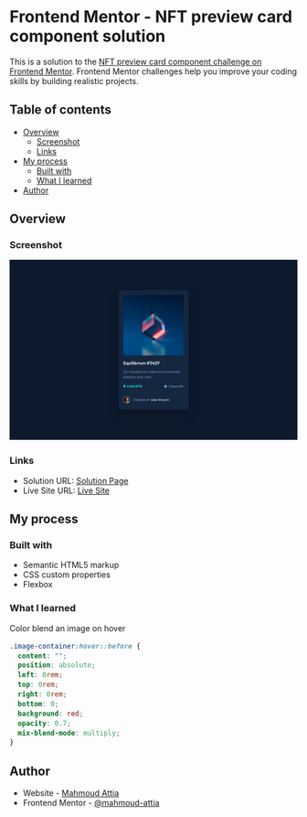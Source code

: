 # Frontend Mentor - NFT preview card component solution

This is a solution to the [NFT preview card component challenge on Frontend Mentor](https://www.frontendmentor.io/challenges/nft-preview-card-component-SbdUL_w0U). Frontend Mentor challenges help you improve your coding skills by building realistic projects.

## Table of contents

- [Overview](#overview)
  - [Screenshot](#screenshot)
  - [Links](#links)
- [My process](#my-process)
  - [Built with](#built-with)
  - [What I learned](#what-i-learned)
- [Author](#author)

## Overview

### Screenshot

![project screenshot](./design/desktop-design.jpg)

### Links

- Solution URL: [Solution Page](https://www.frontendmentor.io/solutions/interactive-nft-preview-card-using-flexbox-OLukGygML1)
- Live Site URL: [Live Site](https://attia-mahmoud.github.io/NFT-Preview-Card/)

## My process

### Built with

- Semantic HTML5 markup
- CSS custom properties
- Flexbox

### What I learned

Color blend an image on hover

```css
.image-container:hover::before {
  content: "";
  position: absolute;
  left: 0rem;
  top: 0rem;
  right: 0rem;
  bottom: 0;
  background: red;
  opacity: 0.7;
  mix-blend-mode: multiply;
}
```

## Author

- Website - [Mahmoud Attia](https://www.mahmoudattia.com)
- Frontend Mentor - [@mahmoud-attia](https://www.frontendmentor.io/profile/attia-mahmoud)

